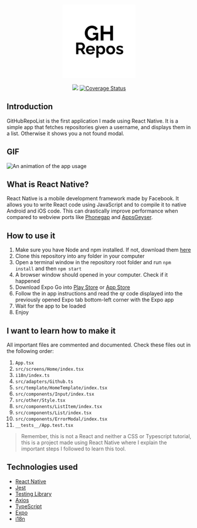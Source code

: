 <p align="center">
  <img src="https://raw.githubusercontent.com/nickolasrm-Learn/ReactNative-1-GitHubRepoList/main/assets/icon.png" 
    alt="App logo" 
    width="200px"/>
</p>

<div align="center">
  <img src="https://github.com/nickolasrm-Learn/ReactNative-1-GitHubRepoList/actions/workflows/build.yml/badge.svg" />
  <a href='https://coveralls.io/github/nickolasrm-Learn/ReactNative-1-GitHubRepoList?branch=main'><img src='https://coveralls.io/repos/github/nickolasrm-Learn/ReactNative-1-GitHubRepoList/badge.svg?branch=main'     alt='Coverage Status' /></a>
</div>

## Introduction
GitHubRepoList is the first application I made using React Native. It is a simple app that fetches repositories given a username, and displays them in a list. Otherwise it shows you a not found modal.

## GIF
<img src="https://raw.githubusercontent.com/nickolasrm-Learn/ReactNative-1-GitHubRepoList/main/screenshots/overview.png" 
  alt="An animation of the app usage" 
  width="200px"/>

## What is React Native?
React Native is a mobile development framework made by Facebook. It allows you to write React code using JavaScript and to compile it to native Android and iOS code. This can drastically improve performance when compared to webview ports like [Phonegap](https://en.wikipedia.org/wiki/Apache_Cordova) and [AppsGeyser](https://appsgeyser.com/).

## How to use it
1. Make sure you have Node and npm installed. If not, download them [here](https://nodejs.org/en/)
2. Clone this repository into any folder in your computer
3. Open a terminal window in the repository root folder and run `npm install` and then `npm start`
4. A browser window should opened in your computer. Check if it happened
5. Download Expo Go into [Play Store](https://play.google.com/store/apps/details?id=host.exp.exponent&referrer=www) or [App Store](https://apps.apple.com/app/apple-store/id982107779)
6. Follow the in app instructions and read the qr code displayed into the previously opened Expo tab bottom-left corner with the Expo app 
7. Wait for the app to be loaded
8. Enjoy

## I want to learn how to make it
All important files are commented and documented. Check these files out in the following order:

1. `App.tsx`
2. `src/screens/Home/index.tsx`
3. `i18n/index.ts`
4. `src/adapters/Github.ts`
5. `src/template/HomeTemplate/index.tsx`
6. `src/components/Input/index.tsx`
7. `src/other/Style.tsx`
8. `src/components/ListItem/index.tsx`
9. `src/components/List/index.tsx`
10. `src/components/ErrorModal/index.tsx`
11. `__tests__/App.test.tsx`

> Remember, this is not a React and neither a CSS or Typescript tutorial, this is a project made using React Native where I explain the important steps I followed to learn this tool.

## Technologies used
* [React Native](https://reactnative.dev/)
* [Jest](https://jestjs.io/pt-BR/)
* [Testing Library](https://testing-library.com/)
* [Axios](https://axios-http.com/)
* [TypeScript](https://www.typescriptlang.org/)
* [Expo](https://expo.dev/)
* [i18n](https://react.i18next.com/)